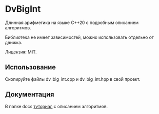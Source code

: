 # DvBigInt

Длинная арифметика на языке C++20 с подробным описанием алгоритмов.

Библиотека не имеет зависимостей, можно использовать отдельно от движка.

Лицензия: MIT.

## Использование

Скопируйте файлы dv_big_int.cpp и dv_big_int.hpp в свой проект.

## Документация

В папке docs [туториал](docs/1_basics.md) с описанием алгоритмов.
